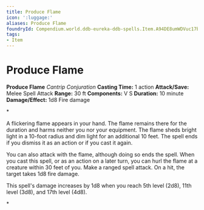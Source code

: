 ```yaml
---
title: Produce Flame
icon: ':luggage:'
aliases: Produce Flame
foundryId: Compendium.world.ddb-eureka-ddb-spells.Item.A94DE8umWDVuc17b
tags:
- Item
---
```


# Produce Flame

**Produce Flame**
_Cantrip Conjuration_
**Casting Time:** 1 action
**Attack/Save:** Melee Spell Attack
**Range:** 30 ft
**Components:** V S
**Duration:** 10 minute
**Damage/Effect:** 1d8 Fire damage

*<p>A flickering flame appears in your hand. The flame remains there for the duration and harms neither you nor your equipment. The flame sheds bright light in a 10-foot radius and dim light for an additional 10 feet. The spell ends if you dismiss it as an action or if you cast it again.

You can also attack with the flame, although doing so ends the spell. When you cast this spell, or as an action on a later turn, you can hurl the flame at a creature within 30 feet of you. Make a ranged spell attack. On a hit, the target takes 1d8 fire damage.

This spell's damage increases by 1d8 when you reach 5th level (2d8), 11th level (3d8), and 17th level (4d8).</p>*